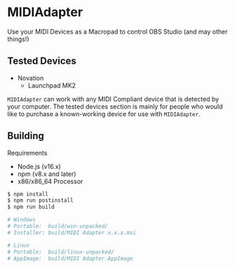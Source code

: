 # MIDIAdapter
Use your MIDI Devices as a Macropad to control OBS Studio (and may other things!)

## Tested Devices
- Novation
  - Launchpad MK2

`MIDIAdapter` can work with any MIDI Compliant device that is detected by your computer. The tested devices section is mainly for people who would like to purchase a known-working device for use with `MIDIAdapter`.

## Building
Requirements
- Node.js (v16.x)
- npm (v8.x and later)
- x86/x86_64 Processor

```bash
$ npm install
$ npm run postinstall
$ npm run build

# Windows
# Portable:  build/win-unpacked/
# Installer: build/MIDI Adapter x.x.x.msi

# Linux
# Portable:  build/linux-unpacked/
# AppImage:  build/MIDI Adapter.AppImage
```

